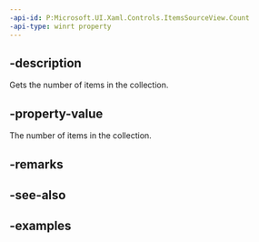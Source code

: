 ```yaml
---
-api-id: P:Microsoft.UI.Xaml.Controls.ItemsSourceView.Count
-api-type: winrt property
---
```


## -description

Gets the number of items in the collection.

## -property-value

The number of items in the collection.

## -remarks

## -see-also

## -examples

